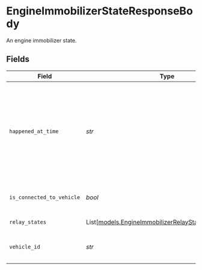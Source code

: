 # EngineImmobilizerStateResponseBody

An engine immobilizer state.


## Fields

| Field                                                                                                                                                                       | Type                                                                                                                                                                        | Required                                                                                                                                                                    | Description                                                                                                                                                                 | Example                                                                                                                                                                     |
| --------------------------------------------------------------------------------------------------------------------------------------------------------------------------- | --------------------------------------------------------------------------------------------------------------------------------------------------------------------------- | --------------------------------------------------------------------------------------------------------------------------------------------------------------------------- | --------------------------------------------------------------------------------------------------------------------------------------------------------------------------- | --------------------------------------------------------------------------------------------------------------------------------------------------------------------------- |
| `happened_at_time`                                                                                                                                                          | *str*                                                                                                                                                                       | :heavy_check_mark:                                                                                                                                                          | A UTC time in RFC 3339 format. Millisecond precision and timezones are supported. (Examples: 2019-06-13T19:08:25Z, 2019-06-13T19:08:25.455Z, OR 2015-09-15T14:00:12-04:00). | 2019-06-13T19:08:25Z                                                                                                                                                        |
| `is_connected_to_vehicle`                                                                                                                                                   | *bool*                                                                                                                                                                      | :heavy_check_mark:                                                                                                                                                          | Whether the engine immobilizer is connected the vehicle.                                                                                                                    | true                                                                                                                                                                        |
| `relay_states`                                                                                                                                                              | List[[models.EngineImmobilizerRelayStateResponseBody](../models/engineimmobilizerrelaystateresponsebody.md)]                                                                | :heavy_check_mark:                                                                                                                                                          | A list of states for each relay                                                                                                                                             |                                                                                                                                                                             |
| `vehicle_id`                                                                                                                                                                | *str*                                                                                                                                                                       | :heavy_check_mark:                                                                                                                                                          | The ID of the vehicle that the engine immobilizer is connected to.                                                                                                          | 1234                                                                                                                                                                        |